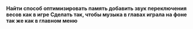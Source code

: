 <b/>Найти способ оптимизировать память
<b/>добавить звук переключения весов как в игре
<b/>Сделать так, чтобы музыка в главах играла на фоне так же как в главном меню


